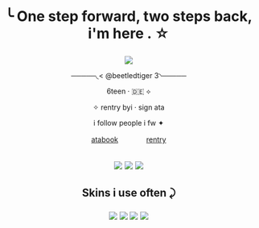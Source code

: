 # <p align="center"> ╰  One step forward, two steps back, i'm here . ☆

<p align="center"> <img src="https://64.media.tumblr.com/54e817b99d06ec38256cd6c6b661fdb0/ba87986006898c04-8b/s2048x3072/27ab4cc0018fd196ee1c716a4d996c197af4ba11.pnj">
  
<p align="center">─────◟<  @beetledtiger   3◝─────
<p align="center">  6teen · 🇩🇪 ⟡     
<p align="center">✧ rentry byi · sign ata
<p align="center"> i follow people i fw ✦ 
<p align="center"> <a href="https://superfgt.atabook.org">atabook</a>　　　　<a href="https://rentry.co/superfgt">rentry</a> <br>

<h2

<p align="center"> <img src= "https://64.media.tumblr.com/8ae7e7d2ccfdb6387f745b78f679bfde/3911cafc8a6a674c-2f/s100x200/39c52ed5f07ed805a802c3179254fd7354e211d0.gifv">
<img src= "https://64.media.tumblr.com/6d0138584ba7f315487b2c068552c60e/3911cafc8a6a674c-a0/s100x200/0a352697d62dafe4272948962a9aa5bafa087837.gifv">
<img src= "https://64.media.tumblr.com/cc46789a6d8ecbce30b58fbd696b9d5e/3911cafc8a6a674c-9a/s100x200/c4590f6013127fa778c743dd16cb15d133cb3964.gifv">

<h2 p align="center"> Skins i use often ⤸
  
<p align="center"> <img src= "https://64.media.tumblr.com/65dd3e0cb7dc8062e0d44bf2f12dde57/6310daeff235a1e4-4b/s250x400/766b0cb02975aa3a8f58a18cf22689512d980652.gifv"> <img src= "https://64.media.tumblr.com/b6dc7abe47c422714259c54ac0612d94/6310daeff235a1e4-27/s250x400/fbb9d6d941e3c22ea42432e16226b60da514af80.gifv"> <img src= "https://64.media.tumblr.com/f51485a4f3cd7488e3032fee1cf5297e/6310daeff235a1e4-a4/s250x400/37c6feb19a75e46a60f7012db057774c952270c8.gifv"> <img src= "https://64.media.tumblr.com/0310696524b1968285c3a921df66aeb2/6310daeff235a1e4-3d/s250x400/4fb82208752b2a84b5abd7d9d2fcb37b0da0efe1.gifv">  

